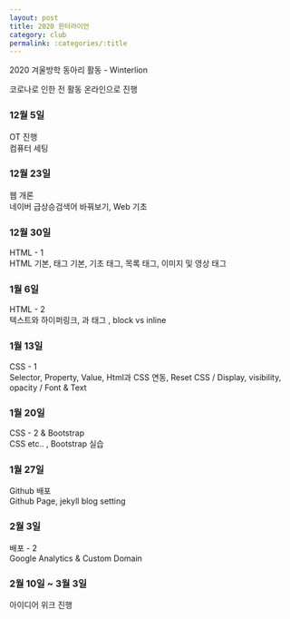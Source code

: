 ```yaml
---
layout: post
title: 2020 윈터라이언
category: club
permalink: :categories/:title
---
```


2020 겨울방학 동아리 활동 - Winterlion

코로나로 인한 전 활동 온라인으로 진행

### 12월 5일
OT 진행  
컴퓨터 세팅    

### 12월 23일 
웹 개론  
네이버 급상승검색어 바꿔보기, Web 기초

### 12월 30일
HTML - 1  
HTML 기본, 태그 기본, 기초 태그, 목록 태그, 이미지 및 영상 태그  

### 1월 6일
HTML - 2  
텍스트와 하이퍼링크, <table>과<form> 태그 , block vs inline  
  
### 1월 13일
CSS - 1  
Selector, Property, Value, Html과 CSS 연동, Reset CSS / Display, visibility, opacity / Font & Text  

### 1월 20일
CSS - 2 & Bootstrap  
CSS etc.. , Bootstrap 실습  

### 1월 27일 
Github 배포  
Github Page, jekyll blog setting  

### 2월 3일
배포 - 2  
Google Analytics & Custom Domain  

### 2월 10일 ~ 3월 3일 
아이디어 위크 진행



